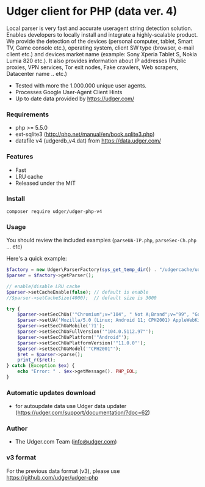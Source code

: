 # Udger client for PHP (data ver. 4)
Local parser is very fast and accurate useragent string detection solution. Enables developers to locally install and integrate a highly-scalable product.
We provide the detection of the devices (personal computer, tablet, Smart TV, Game console etc.), operating system, client SW type (browser, e-mail client etc.)
and devices market name (example: Sony Xperia Tablet S, Nokia Lumia 820 etc.).
It also provides information about IP addresses (Public proxies, VPN services, Tor exit nodes, Fake crawlers, Web scrapers, Datacenter name .. etc.)

- Tested with more the 1.000.000 unique user agents.
- Processes Google User-Agent Client Hints
- Up to date data provided by https://udger.com/

### Requirements
 - php >= 5.5.0
 - ext-sqlite3 (http://php.net/manual/en/book.sqlite3.php)
 - datafile v4 (udgerdb_v4.dat) from https://data.udger.com/ 

### Features
- Fast
- LRU cache
- Released under the MIT

### Install 
    composer require udger/udger-php-v4
    
### Usage
You should review the included examples (`parseUA-IP.php`, `parseSec-Ch.php` ... etc)

Here's a quick example:

```php
$factory = new Udger\ParserFactory(sys_get_temp_dir() . "/udgercache/udgerdb_v4.dat");
$parser = $factory->getParser();

// enable/disable LRU cache
$parser->setCacheEnable(false); // default is enable
//$parser->setCacheSize(4000);  // default size is 3000

try {   
    $parser->setSecChUa('"Chromium";v="104", " Not A;Brand";v="99", "Google Chrome";v="104"');
    $parser->setUA('Mozilla/5.0 (Linux; Android 11; CPH2001) AppleWebKit/537.36 (KHTML, like Gecko) Chrome/104.0.0.0 Mobile Safari/537.36');
    $parser->setSecChUaMobile('?1');
    $parser->setSecChUaFullVersion('"104.0.5112.97"');
    $parser->setSecChUaPlatform('"Android"');
    $parser->setSecChUaPlatformVersion('"11.0.0"');
    $parser->setSecChUaModel('"CPH2001"');
    $ret = $parser->parse();
    print_r($ret); 
} catch (Exception $ex) {
    echo "Error: " . $ex->getMessage(). PHP_EOL;
}
```   

### Automatic updates download
- for autoupdate data use Udger data updater (https://udger.com/support/documentation/?doc=62)

### Author
- The Udger.com Team (info@udger.com)
                
### v3 format
For the previous data format (v3), please use https://github.com/udger/udger-php
